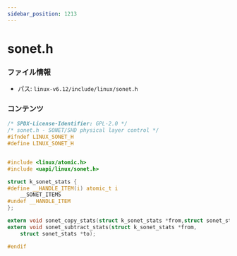 ```yaml
---
sidebar_position: 1213
---
```

# sonet.h

### ファイル情報

- パス: `linux-v6.12/include/linux/sonet.h`

### コンテンツ

```h
/* SPDX-License-Identifier: GPL-2.0 */
/* sonet.h - SONET/SHD physical layer control */
#ifndef LINUX_SONET_H
#define LINUX_SONET_H


#include <linux/atomic.h>
#include <uapi/linux/sonet.h>

struct k_sonet_stats {
#define __HANDLE_ITEM(i) atomic_t i
	__SONET_ITEMS
#undef __HANDLE_ITEM
};

extern void sonet_copy_stats(struct k_sonet_stats *from,struct sonet_stats *to);
extern void sonet_subtract_stats(struct k_sonet_stats *from,
    struct sonet_stats *to);

#endif

```
